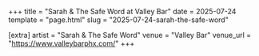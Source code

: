 +++
title = "Sarah & The Safe Word at Valley Bar"
date = 2025-07-24
template = "page.html"
slug = "2025-07-24-sarah-the-safe-word"

[extra]
artist = "Sarah & The Safe Word"
venue = "Valley Bar"
venue_url = "https://www.valleybarphx.com/"
+++
